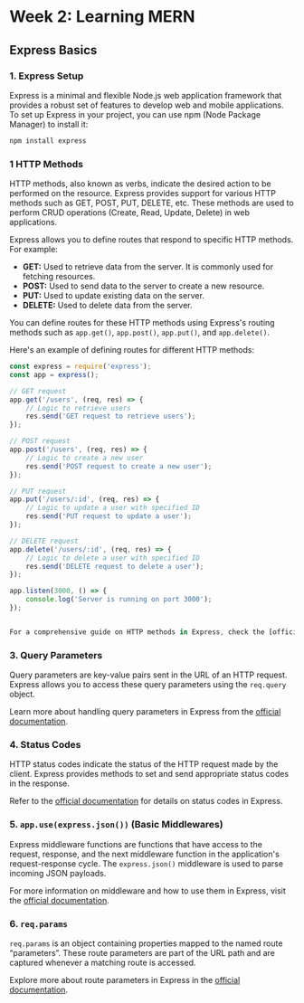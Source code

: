 # Week 2: Learning MERN

## Express Basics

### 1. Express Setup
Express is a minimal and flexible Node.js web application framework that provides a robust set of features to develop web and mobile applications. To set up Express in your project, you can use npm (Node Package Manager) to install it:

```bash
npm install express
```


### 1 HTTP Methods

HTTP methods, also known as verbs, indicate the desired action to be performed on the resource. Express provides support for various HTTP methods such as GET, POST, PUT, DELETE, etc. These methods are used to perform CRUD operations (Create, Read, Update, Delete) in web applications.

Express allows you to define routes that respond to specific HTTP methods. For example:

- **GET:** Used to retrieve data from the server. It is commonly used for fetching resources.
- **POST:** Used to send data to the server to create a new resource.
- **PUT:** Used to update existing data on the server.
- **DELETE:** Used to delete data from the server.

You can define routes for these HTTP methods using Express's routing methods such as `app.get()`, `app.post()`, `app.put()`, and `app.delete()`.

Here's an example of defining routes for different HTTP methods:

```javascript
const express = require('express');
const app = express();

// GET request
app.get('/users', (req, res) => {
    // Logic to retrieve users
    res.send('GET request to retrieve users');
});

// POST request
app.post('/users', (req, res) => {
    // Logic to create a new user
    res.send('POST request to create a new user');
});

// PUT request
app.put('/users/:id', (req, res) => {
    // Logic to update a user with specified ID
    res.send('PUT request to update a user');
});

// DELETE request
app.delete('/users/:id', (req, res) => {
    // Logic to delete a user with specified ID
    res.send('DELETE request to delete a user');
});

app.listen(3000, () => {
    console.log('Server is running on port 3000');
});


For a comprehensive guide on HTTP methods in Express, check the [official documentation](https://expressjs.com/en/guide/routing.html).
```
### 3. Query Parameters

Query parameters are key-value pairs sent in the URL of an HTTP request. Express allows you to access these query parameters using the `req.query` object. 

Learn more about handling query parameters in Express from the [official documentation](https://expressjs.com/en/api.html#req.query).


### 4. Status Codes

HTTP status codes indicate the status of the HTTP request made by the client. Express provides methods to set and send appropriate status codes in the response. 

Refer to the [official documentation](https://expressjs.com/en/api.html#res.status) for details on status codes in Express.


### 5. `app.use(express.json())` (Basic Middlewares)

Express middleware functions are functions that have access to the request, response, and the next middleware function in the application's request-response cycle. The `express.json()` middleware is used to parse incoming JSON payloads. 

For more information on middleware and how to use them in Express, visit the [official documentation](https://expressjs.com/en/guide/using-middleware.html).


### 6. `req.params`

`req.params` is an object containing properties mapped to the named route “parameters”. These route parameters are part of the URL path and are captured whenever a matching route is accessed.

Explore more about route parameters in Express in the [official documentation](https://expressjs.com/en/api.html#req.params).
